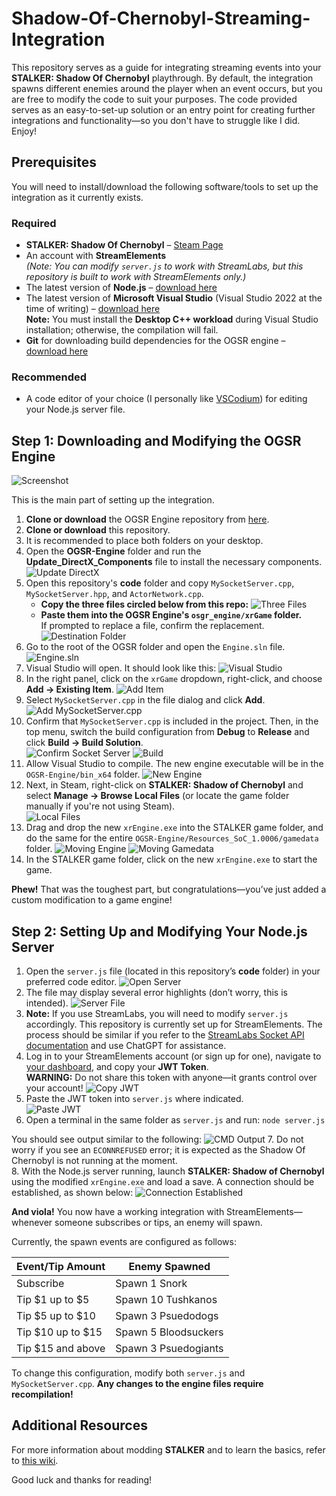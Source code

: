 # Shadow-Of-Chernobyl-Streaming-Integration

This repository serves as a guide for integrating streaming events into your **STALKER: Shadow Of Chernobyl** playthrough. By default, the integration spawns different enemies around the player when an event occurs, but you are free to modify the code to suit your purposes. The code provided serves as an easy-to-set-up solution or an entry point for creating further integrations and functionality—so you don't have to struggle like I did. Enjoy!

## Prerequisites

You will need to install/download the following software/tools to set up the integration as it currently exists.

### Required
- **STALKER: Shadow Of Chernobyl** – [Steam Page](https://store.steampowered.com/app/4500/STALKER_Shadow_of_Chernobyl/)
- An account with **StreamElements**  
  *(Note: You can modify `server.js` to work with StreamLabs, but this repository is built to work with StreamElements only.)*
- The latest version of **Node.js** – [download here](https://nodejs.org/en/download)
- The latest version of **Microsoft Visual Studio** (Visual Studio 2022 at the time of writing) – [download here](https://visualstudio.microsoft.com/)  
  **Note:** You must install the **Desktop C++ workload** during Visual Studio installation; otherwise, the compilation will fail.
- **Git** for downloading build dependencies for the OGSR engine – [download here](https://git-scm.com/downloads)

### Recommended
- A code editor of your choice (I personally like [VSCodium](https://vscodium.com/)) for editing your Node.js server file.

## Step 1: Downloading and Modifying the OGSR Engine

![Screenshot](images/Screenshot%202025-02-06%20081523.png)

This is the main part of setting up the integration.

1. **Clone or download** the OGSR Engine repository from [here](https://github.com/OGSR/OGSR-Engine).
2. **Clone or download** this repository.
3. It is recommended to place both folders on your desktop.
4. Open the **OGSR-Engine** folder and run the **Update_DirectX_Components** file to install the necessary components.
   ![Update DirectX](images/update_directx.png)
5. Open this repository's **code** folder and copy `MySocketServer.cpp`, `MySocketServer.hpp`, and `ActorNetwork.cpp`.
   - **Copy the three files circled below from this repo:**
     ![Three Files](images/three_files.png)
   - **Paste them into the OGSR Engine's `osgr_engine/xrGame` folder.**  
     If prompted to replace a file, confirm the replacement.
     ![Destination Folder](images/Destination%20folder.png)
6. Go to the root of the OGSR folder and open the `Engine.sln` file.
   ![Engine.sln](images/engine.sln.png)
7. Visual Studio will open. It should look like this:
   ![Visual Studio](images/visual%20studio%201.png)
8. In the right panel, click on the `xrGame` dropdown, right-click, and choose **Add → Existing Item**.
   ![Add Item](images/add%20item.png)
9. Select `MySocketServer.cpp` in the file dialog and click **Add**.
   ![Add MySocketServer.cpp](images/Add%20MySocketServer.cpp.png)
10. Confirm that `MySocketServer.cpp` is included in the project. Then, in the top menu, switch the build configuration from **Debug** to **Release** and click **Build → Build Solution**.
    </br>
    ![Confirm Socket Server](images/Confirming%20my%20socket%20server.png)
    ![Build](images/build.png)
12. Allow Visual Studio to compile. The new engine executable will be in the `OGSR-Engine/bin_x64` folder.
    ![New Engine](images/NewEngine.png)
13. Next, in Steam, right-click on **STALKER: Shadow of Chernobyl** and select **Manage → Browse Local Files** (or locate the game folder manually if you're not using Steam).
    </br>
    ![Local Files](images/local_files.png)
14. Drag and drop the new `xrEngine.exe` into the STALKER game folder, and do the same for the entire `OGSR-Engine/Resources_SoC_1.0006/gamedata` folder.
    ![Moving Engine](images/moving_engine.png)
    ![Moving Gamedata](images/moving_gamedata.png)
15. In the STALKER game folder, click on the new `xrEngine.exe` to start the game.

**Phew!** That was the toughest part, but congratulations—you’ve just added a custom modification to a game engine!

## Step 2: Setting Up and Modifying Your Node.js Server

1. Open the `server.js` file (located in this repository’s **code** folder) in your preferred code editor.
   ![Open Server](images/open_server.png)
2. The file may display several error highlights (don’t worry, this is intended).
   ![Server File](images/server_file.png)
3. **Note:** If you use StreamLabs, you will need to modify `server.js` accordingly. This repository is currently set up for StreamElements. The process should be similar if you refer to the [StreamLabs Socket API documentation](https://dev.streamlabs.com/docs/socket-api) and use ChatGPT for assistance.
4. Log in to your StreamElements account (or sign up for one), navigate to [your dashboard](https://streamelements.com/dashboard/account/channels), and copy your **JWT Token**.  
   **WARNING:** Do not share this token with anyone—it grants control over your account!
   ![Copy JWT](images/copy_jwt.png)
5. Paste the JWT token into `server.js` where indicated.
   <br/>
   ![Paste JWT](images/paste%20jwt%20here.png)
7. Open a terminal in the same folder as `server.js` and run: `node server.js`

You should see output similar to the following:
![CMD Output](images/cmd_output.png)
7. Do not worry if you see an `ECONNREFUSED` error; it is expected as the Shadow Of Chernobyl is not running at the moment. <br/>
8. With the Node.js server running, launch **STALKER: Shadow of Chernobyl** using the modified `xrEngine.exe` and load a save. A connection should be established, as shown below:
![Connection Established](images/connection_established.png)

**And viola!** You now have a working integration with StreamElements—whenever someone subscribes or tips, an enemy will spawn.

Currently, the spawn events are configured as follows:

| Event/Tip Amount   | Enemy Spawned        |
|--------------------|----------------------|
| Subscribe          | Spawn 1 Snork        |
| Tip $1 up to $5    | Spawn 10 Tushkanos   |
| Tip $5 up to $10   | Spawn 3 Psuedodogs   |
| Tip $10 up to $15  | Spawn 5 Bloodsuckers |
| Tip $15 and above  | Spawn 3 Psuedogiants |

To change this configuration, modify both `server.js` and `MySocketServer.cpp`. **Any changes to the engine files require recompilation!**

## Additional Resources

For more information about modding **STALKER** and to learn the basics, refer to [this wiki](https://sdk.stalker-game.com/en/index.php?title=Your_first_modification).

Good luck and thanks for reading!

